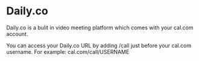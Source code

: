 # Daily.co

Daily.co is a bulit in video meeting platform which comes with your cal.com account.

You can access your Daily.co URL by adding /call just before your cal.com username.
For example: cal.com/call/USERNAME
